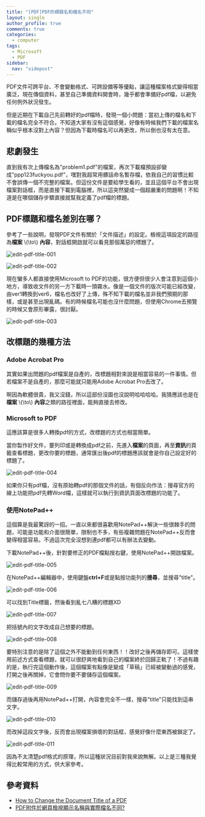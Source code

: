 ```yaml
---
title: "[PDF]PDF的標題名和檔名不同"
layout: single
author_profile: true
comments: true
categories:
  - computer
tags:
  - Microsoft
  - PDF
sidebar:
  nav: "sidepost"
---
```

PDF文件可跨平台、不會變動格式、可跨設備等等優點，讓這種檔案格式變得相當廣泛，現在傳個資料，甚至自己準備資料開會時，幾乎都會準備好pdf檔，以避免任何例外狀況發生。

但是近期在下載自己先前轉好的pdf檔時，發現一個小問題：當初上傳的檔名和下載的檔名完全不符合。不知道大家有沒有這個感覺，好像有時候我們下載的檔案名稱似乎根本沒對上內容？但因為下載時檔名可以再更改，所以倒也沒有太在意。

## 悲劇發生
直到我有次上傳檔名為"problem1.pdf"的檔案，再次下載檔預設卻變成"ppp123fuckyou.pdf"，嘿對我超常用髒話命名暫存檔，依我自己的習慣比較不會誤傳一個不完整的檔案。但這份文件是要給學生看的，並且這個平台不會出現檔案對話框，而是直接下載到電腦裡，所以這突然變成一個超嚴重的問題啊！不知道是在哪個儲存步驟直接就幫我定義了pdf檔的標題。

## PDF標題和檔名差別在哪？
參考了一些說明，發現PDF文件有關於「文件描述」的設定。檢視這項設定的路徑為**檔案** \\(\to\\) **內容**，對話框開啟就可以看見那個萬惡的標題了。

![edit-pdf-title-001](https://i.imgur.com/dRaY9Vq.jpg)

![edit-pdf-title-002](https://i.imgur.com/SMvOAAi.jpg)

現在蠻多人都直接使用Microsoft to PDF的功能，很方便但很少人會注意到這個小地方，導致收文件的另一方下載時一頭霧水。像是一個文件的版次可能已經改變，由ver1轉換到ver6，檔名也改好了上傳，殊不知下載的檔名並非我們預期的那樣，或是甚至出現亂碼。有的時候檔名可能也沒什麼問題，但使用Chrome去預覽的時候又會原形畢露，很討厭。

![edit-pdf-title-003](https://i.imgur.com/2u7mOgU.jpg)

## 改標題的幾種方法

### Adobe Acrobat Pro
其實如果出問題的pdf檔案是自產的，改標題相對來說是相當容易的一件事情。但若檔案不是自產的，那麼可能就只能用Adobe Acrobat Pro去改了。

啊因為軟體很貴，我又沒錢，所以這部份沒圖也沒說明哈哈哈哈。我猜應該也是在**檔案** \\(\to\\) **內容**之類的路徑裡面，能夠直接去修改。

### Microsoft to PDF
這應該算是很多人轉換pdf的方式，改標題的方式也相當簡單。

當你製作好文件，要列印或是轉換成pdf之前，先進入**檔案**的頁面，再至**資訊**的頁籤查看標題，更改你要的標題，通常匯出後pdf的標題應該就會是你自己設定好的標題了。

![edit-pdf-title-004](https://i.imgur.com/EWa5YVU.jpg)

如果你只有pdf檔，沒有原始轉pdf的那個文件的話，有個反向作法：搜尋官方的線上功能把pdf先轉Word檔，這樣就可以執行到資訊頁面改標題的功能了。

### 使用NotePad++
這個算是我最驚訝的一招。一直以來都很喜歡用NotePad++解決一些很棘手的問題，可能是功能和介面很簡單，限制也不多，有些複雜問題在NotePad++反而會變得相當容易。不過這次完全沒想到連pdf都可以有辦法去變動。

下載NotePad++後，針對要修正的PDF檔點按右鍵，使用NotePad++開啟檔案。

![edit-pdf-title-005](https://i.imgur.com/S4gPpl2.jpg)

在NotePad++編輯器中，使用鍵盤**ctrl+F**或是點按功能列的**搜尋**，並搜尋"title"。

![edit-pdf-title-006](https://i.imgur.com/AMGYqiM.jpg)

可以找到Title標籤，然後看到亂七八糟的標題XD

![edit-pdf-title-007](https://i.imgur.com/8qoGL2t.jpg)

把括號內的文字改成自己想要的標題。

![edit-pdf-title-008](https://i.imgur.com/7Y1aogf.jpg)

要特別注意的是除了這個之外不能動到任何東西！！改好之後再儲存即可。這樣使用前述方式查看標題，就可以很舒爽地看到自己的檔案終於回歸正軌了！不過有趣的是，執行完這個動作後，這個檔案有點像是變成「草稿」已經被變動過的感覺，打開之後再關掉，它會問你要不要儲存這個檔案。

![edit-pdf-title-009](https://i.imgur.com/yARlo7b.jpg)

而儲存過後再用NotePad++打開，內容會完全不一樣，搜尋"title"只能找到這串文字。

![edit-pdf-title-010](https://i.imgur.com/FrnGhQp.jpg)

而改掉這段文字後，反而會出現檔案損壞的對話框，感覺好像什麼東西被鎖定了。

![edit-pdf-title-011](https://i.imgur.com/Qmw3Mqu.jpg)

因為不太清楚pdf格式的原理，所以這種狀況目前對我來說無解。以上是三種我覺得比較常用的方式，供大家參考。

## 參考資料
* [How to Change the Document Title of a PDF](https://techswift.org/2021/08/26/how-to-change-the-document-title-of-a-pdf/)
* [PDF附件於網頁檢視顯示名稱與實際檔名不同?](https://lis.nsysu.edu.tw/p/406-1001-208511,r4133.php?Lang=zh-tw)
